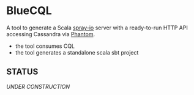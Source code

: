 # BlueCQL

A tool to generate a Scala [spray-io](http://spray.io/) server with a ready-to-run HTTP API accessing Cassandra via [Phantom](https://github.com/outworkers/phantom).

  * the tool consumes CQL
  * the tool generates a standalone scala sbt project

## STATUS

*UNDER CONSTRUCTION*
